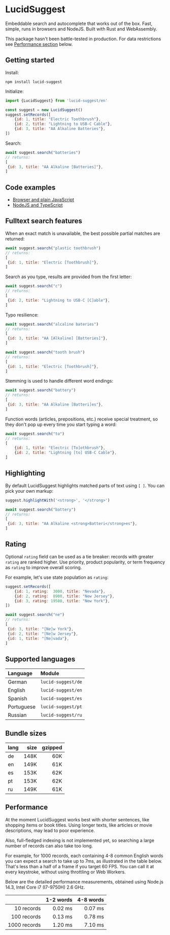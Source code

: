 # LucidSuggest

Embeddable search and autocomplete that works out of the box. Fast, simple, runs in browsers and NodeJS. Built with Rust and WebAssembly.

This package hasn't been battle-tested in production. For data restrictions see [Performance section](#performance) below.

## Getting started

Install:
```shell
npm install lucid-suggest
```

Initialize:
```javascript
import {LucidSuggest} from 'lucid-suggest/en'

const suggest = new LucidSuggest()
suggest.setRecords([
    {id: 1, title: "Electric Toothbrush"},
    {id: 2, title: "Lightning to USB-C Cable"},
    {id: 3, title: "AA Alkaline Batteries"},
])
```

Search:
```javascript
await suggest.search("batteries")
// returns:
[
 {id: 3, title: "AA Alkaline [Batteries]"},
]
```

## Code examples

- [Browser and plain JavaScript](https://github.com/thaumant/lucid-suggest/tree/master/examples/browser-plain)
- [NodeJS and TypeScript](https://github.com/thaumant/lucid-suggest/tree/master/examples/node-ts)

## Fulltext search features

When an exact match is unavailable, the best possible partial matches are returned:
```javascript
await suggest.search("plastic toothbrush")
// returns:
[
 {id: 1, title: "Electric [Toothbrush]"},
]
```

Search as you type, results are provided from the first letter:
```javascript
await suggest.search("c")
// returns:
[
 {id: 2, title: "Lightning to USB-C [C]able"},
]
```

Typo resilience:
```javascript
await suggest.search("alcaline bateries")
// returns:
[
 {id: 3, title: "AA [Alkaline] [Batteries]"},
]
```

```javascript
await suggest.search("tooth brush")
// returns:
[
 {id: 1, title: "Electric [Toothbrush]"},
]
```

Stemming is used to handle different word endings:
```javascript
await suggest.search("battery")
// returns:
[
 {id: 3, title: "AA Alkaline [Batteri]es"},
]
```

Function words (articles, prepositions, etc.) receive special treatment, so they don't pop up every time you start typing a word:
```javascript
await suggest.search("to")
// returns:
[
    {id: 1, title: "Electric [To]othbrush"},
    {id: 2, title: "Lightning [to] USB-C Cable"},
]
```


## Highlighting

By default LucidSuggest highlights matched parts of text using `[ ]`. You can pick your own markup:
```javascript
suggest.highlightWith('<strong>', '</strong>')
```

```javascript
await suggest.search("battery")
// returns:
[
 {id: 3, title: "AA Alkaline <strong>Batteri</strong>es"},
]
```

## Rating

Optional `rating` field can be used as a tie breaker: records with greater `rating` are ranked higher. Use priority, product popularity, or term frequency as `rating` to improve overall scoring.

For example, let's use state population as `rating`:
```javascript
suggest.setRecords([
    {id: 1, rating:  3000, title: "Nevada"},
    {id: 2, rating:  8900, title: "New Jersey"},
    {id: 3, rating: 19500, title: "New York"},
])
```

```javascript
await suggest.search("ne")
// returns:
[
 {id: 3, title: "[Ne]w York"},
 {id: 2, title: "[Ne]w Jersey"},
 {id: 1, title: "[Ne]vada"},
]
```


## Supported languages

| Language   | Module             |
| :--------- | :----------------- |
| German     | `lucid-suggest/de` |
| English    | `lucid-suggest/en` |
| Spanish    | `lucid-suggest/es` |
| Portuguese | `lucid-suggest/pt` |
| Russian    | `lucid-suggest/ru` |


## Bundle sizes

| lang | size | gzipped |
| :--- | ---: | ------: |
| de   | 148K |     60K |
| en   | 149K |     61K |
| es   | 153K |     62K |
| pt   | 153K |     62K |
| ru   | 149K |     61K |


## Performance

At the moment LucidSuggest works best with shorter sentences, like shopping items or book titles. Using longer texts, like articles or movie descriptions, may lead to poor experience.

Also, full-fledged indexing is not implemented yet, so searching a large number of records can also take too long.

For example, for 1000 records, each containing 4-8 common English words you can expect a search to take up to 7ms, as illustrated in the table below. That's less than a half of a frame if you target 60 FPS. You can call it at every keystroke, without using throttling or Web Workers.

Below are the detailed performance measurements, obtained using Node.js 14.3, Intel Core i7 (I7-9750H) 2.6 GHz.

|              | 1-2 words | 4-8 words |
| -----------: | --------: | --------: |
|   10 records |   0.02 ms |   0.07 ms |
|  100 records |   0.13 ms |   0.78 ms |
| 1000 records |   1.20 ms |   7.10 ms |
